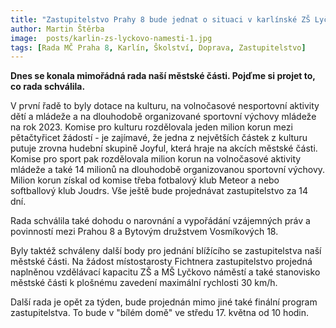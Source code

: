 ```yaml
---
title: "Zastupitelstvo Prahy 8 bude jednat o situaci v karlínské ZŠ Lyčkovo náměstí i o plošné třicítce"
author: Martin Štěrba
image:  posts/karlin-zs-lyckovo-namesti-1.jpg
tags: [Rada MČ Praha 8, Karlín, Školství, Doprava, Zastupitelstvo]
---
```


**Dnes se konala mimořádná rada naší městské části. Pojďme si projet to, co rada schválila.**

V první řadě to byly dotace na kulturu, na volnočasové nesportovní aktivity dětí a mládeže a na dlouhodobě organizované sportovní výchovy mládeže na rok 2023. Komise pro kulturu rozdělovala jeden milion korun mezi pětačtyřicet žádostí - je zajímavé, že jedna z největších částek z kulturu putuje zrovna hudební skupině Joyful, která hraje na akcích městské části. Komise pro sport pak rozdělovala milion korun na volnočasové aktivity mládeže a také 14 milionů na dlouhodobě organizovanou sportovní výchovy. Milion korun získal od komise třeba fotbalový klub Meteor a nebo softballový klub Joudrs. Vše ještě bude projednávat zastupitelstvo za 14 dní. 

Rada schválila také dohodu o narovnání a vypořádání vzájemných práv a povinností mezi Prahou 8 a Bytovým družstvem Vosmíkových 18. 

Byly taktéž schváleny další body pro jednání blížícího se zastupitelstva naší městské části. Na žádost místostarosty Fichtnera zastupitelstvo projedná naplněnou vzdělávací kapacitu ZŠ a MŠ Lyčkovo náměstí a také stanovisko městské části k plošnému zavedení maximální rychlosti 30 km/h. 

Další rada je opět za týden, bude projednán mimo jiné také finální program zastupitelstva. To bude v "bílém domě" ve středu 17. května od 10 hodin.